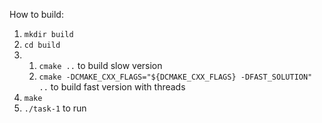 How to build:
1. `mkdir build`
2. `cd build`
3.  
    1. `cmake ..` to build slow version 
    2. `cmake -DCMAKE_CXX_FLAGS="${DCMAKE_CXX_FLAGS} -DFAST_SOLUTION" ..` to build fast version with threads
4.  `make`
5. `./task-1` to run
